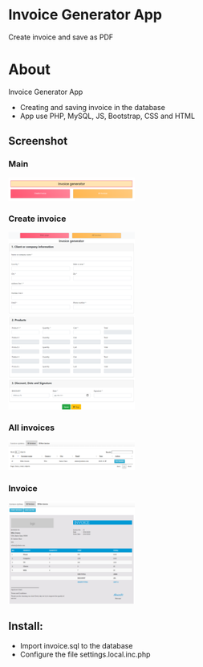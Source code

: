 # Invoice Generator App  

Create invoice and save as PDF  

# About  

Invoice Generator App  

- Сreating and saving invoice in the database  
- App use PHP, MySQL, JS, Bootstrap, CSS and HTML  

## Screenshot

### Main  
<img src="https://github.com/Art3m198/Invoice-Generator-PHP-MySQL/blob/main/images/1.PNG" width="50%" height="50%">  

### Create invoice  
<img src="https://github.com/Art3m198/Invoice-Generator-PHP-MySQL/blob/main/images/2.PNG" width="50%" height="50%">  
<img src="https://github.com/Art3m198/Invoice-Generator-PHP-MySQL/blob/main/images/3.PNG" width="50%" height="50%"> 

### All invoices    
<img src="https://github.com/Art3m198/Invoice-Generator-PHP-MySQL/blob/main/images/4.PNG" width="50%" height="50%">  

### Invoice    
<img src="https://github.com/Art3m198/Invoice-Generator-PHP-MySQL/blob/main/images/5.PNG" width="50%" height="50%">  

## Install:  

- Import invoice.sql to the database  
- Configure the file settings.local.inc.php  
